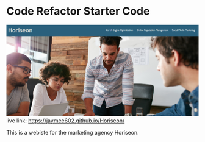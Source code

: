 # Code Refactor Starter Code
![website screenshot](/Develop/assets/images/website.png)
live link: https://jaymee602.github.io/Horiseon/

This is a webiste for the marketing agency Horiseon.